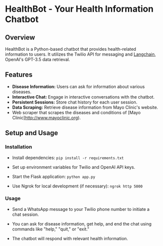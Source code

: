 # HealthBot - Your Health Information Chatbot


## Overview

HealthBot is a Python-based chatbot that provides health-related information to users. It utilizes the Twilio API for messaging and [Langchain](https://github.com/hwchase17/langchain), OpenAI's GPT-3.5 data retrieval.

## Features

- **Disease Information:** Users can ask for information about various diseases.
- **Interactive Chat:** Engage in interactive conversations with the chatbot.
- **Persistent Sessions:** Store chat history for each user session.
- **Data Scraping:** Retrieve disease information from Mayo Clinic's website.
 - Web scraper that scrapes the diseases and conditions of [Mayo Clinic]http://www.mayoclinic.org).




## Setup and Usage

### Installation
- Install dependencies:
    ```pip install -r requirements.txt```

- Set up environment variables for Twilio and OpenAI API keys.

- Start the Flask application:
    ```python app.py```

- Use Ngrok for local development (if necessary):
    ```ngrok http 5000```


### Usage
- Send a WhatsApp message to your Twilio phone number to initiate a chat session.

- You can ask for disease information, get help, and end the chat using commands like "help," "quit," or "exit."

- The chatbot will respond with relevant health information.


